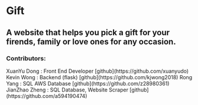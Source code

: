 # Gift

## A website that helps you pick a gift for your firends, family or love ones for any occasion.

<h3>Contributors:</h3>
XuanYu Dong : Front End Developer                                                           [github](https://github.com/xuanyudo) 
Kevin Wong : Backend (flask)                                                                [github](https://github.com/kjwong2018)
Rong Yang : SQL AWS Database                                                                [github](https://github.com/z28980361)
JianZhao Zheng : SQL Database, Website Scraper                                              [github](https://github.com/a594190474)

